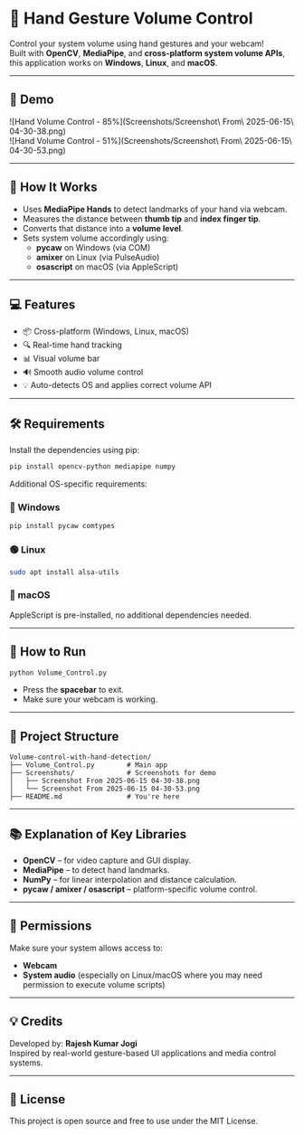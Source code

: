 # 🤖 Hand Gesture Volume Control

Control your system volume using hand gestures and your webcam!  
Built with **OpenCV**, **MediaPipe**, and **cross-platform system volume APIs**, this application works on **Windows**, **Linux**, and **macOS**.

---

## 📸 Demo

![Hand Volume Control - 85%](Screenshots/Screenshot\ From\ 2025-06-15\ 04-30-38.png)  
![Hand Volume Control - 51%](Screenshots/Screenshot\ From\ 2025-06-15\ 04-30-53.png)

---

## 🧠 How It Works

- Uses **MediaPipe Hands** to detect landmarks of your hand via webcam.
- Measures the distance between **thumb tip** and **index finger tip**.
- Converts that distance into a **volume level**.
- Sets system volume accordingly using:
  - **pycaw** on Windows (via COM)
  - **amixer** on Linux (via PulseAudio)
  - **osascript** on macOS (via AppleScript)

---

## 💻 Features

- 📦 Cross-platform (Windows, Linux, macOS)
- 🔍 Real-time hand tracking
- 📊 Visual volume bar
- 🔊 Smooth audio volume control
- 💡 Auto-detects OS and applies correct volume API

---

## 🛠️ Requirements

Install the dependencies using pip:

```bash
pip install opencv-python mediapipe numpy
```

Additional OS-specific requirements:

### 🔵 Windows
```bash
pip install pycaw comtypes
```

### 🟢 Linux
```bash
sudo apt install alsa-utils
```

### 🍎 macOS
AppleScript is pre-installed, no additional dependencies needed.

---

## 🏁 How to Run

```bash
python Volume_Control.py
```

- Press the **spacebar** to exit.
- Make sure your webcam is working.

---

## 🧩 Project Structure

```
Volume-control-with-hand-detection/
├── Volume_Control.py        # Main app
├── Screenshots/             # Screenshots for demo
│   ├── Screenshot From 2025-06-15 04-30-38.png
│   └── Screenshot From 2025-06-15 04-30-53.png
├── README.md                # You're here
```

---

## 📚 Explanation of Key Libraries

- **OpenCV** – for video capture and GUI display.
- **MediaPipe** – to detect hand landmarks.
- **NumPy** – for linear interpolation and distance calculation.
- **pycaw / amixer / osascript** – platform-specific volume control.

---

## 🔐 Permissions

Make sure your system allows access to:
- **Webcam**
- **System audio** (especially on Linux/macOS where you may need permission to execute volume scripts)

---

## 💡 Credits

Developed by: **Rajesh Kumar Jogi**  
Inspired by real-world gesture-based UI applications and media control systems.

---

## 📜 License

This project is open source and free to use under the MIT License.
